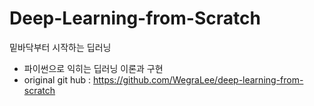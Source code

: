 # Deep-Learning-from-Scratch
밑바닥부터 시작하는 딥러닝
- 파이썬으로 익히는 딥러닝 이론과 구현
- original git hub : https://github.com/WegraLee/deep-learning-from-scratch
